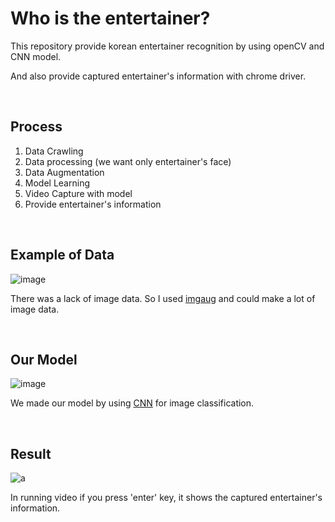 # Who is the entertainer?

This repository provide korean entertainer recognition by using openCV and CNN model.

And also provide captured entertainer's information with chrome driver.

<br />

## Process

1. Data Crawling
2. Data processing (we want only entertainer's face)
3. Data Augmentation
4. Model Learning
5. Video Capture with model
6. Provide entertainer's information

<br />

## Example of Data

![image](https://user-images.githubusercontent.com/59254578/72585189-70172580-3930-11ea-96d1-33ee4b01bc83.png)

There was a lack of image data. So I used [imgaug](https://github.com/aleju/imgaug) and could make a lot of image data.

<br />

## Our Model

![image](https://user-images.githubusercontent.com/59254578/72585351-18c58500-3931-11ea-88ea-62ee651b868c.png)

We made our model by using [CNN](https://en.wikipedia.org/wiki/Convolutional_neural_network) for image classification.

<br />

## Result

![a](C:\Users\student\Downloads\bts_rm_capture.gif)

In running video if you press 'enter' key, it shows the captured entertainer's information.
